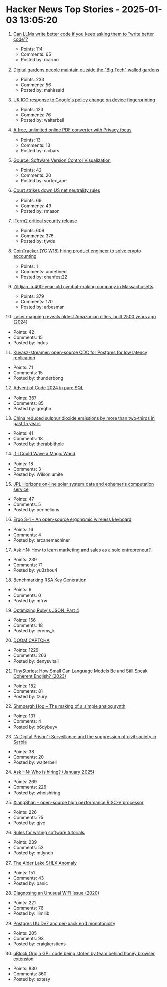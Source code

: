 # Hacker News Top Stories - 2025-01-03 13:05:20

1. [Can LLMs write better code if you keep asking them to "write better code"?](https://minimaxir.com/2025/01/write-better-code/)
   - Points: 114
   - Comments: 65
   - Posted by: rcarmo

2. [Digital gardens people maintain outside the "Big Tech" walled gardens](https://blogscroll.com/)
   - Points: 233
   - Comments: 56
   - Posted by: mahirsaid

3. [UK ICO response to Google's policy change on device fingerprinting](https://ico.org.uk/about-the-ico/media-centre/news-and-blogs/2024/12/our-response-to-google-s-policy-change-on-fingerprinting/)
   - Points: 123
   - Comments: 76
   - Posted by: walterbell

4. [A free, unlimited online PDF converter with Privacy focus](https://quicklypdf.com)
   - Points: 13
   - Comments: 13
   - Posted by: nicbars

5. [Gource: Software Version Control Visualization](https://github.com/acaudwell/Gource)
   - Points: 42
   - Comments: 20
   - Posted by: vortex_ape

6. [Court strikes down US net neutrality rules](https://www.bbc.com/news/articles/c4gl417l757o)
   - Points: 69
   - Comments: 49
   - Posted by: rmason

7. [iTerm2 critical security release](https://iterm2.com/downloads/stable/iTerm2-3_5_11.changelog)
   - Points: 609
   - Comments: 376
   - Posted by: tjwds

8. [CoinTracker (YC W18) hiring product engineer to solve crypto accounting](https://jobs.ashbyhq.com/cointracker/c039fbb9-2ed7-4a68-bc7a-c6f929d5d5e5)
   - Points: 1
   - Comments: undefined
   - Posted by: chanfest22

9. [Zildjian, a 400-year-old cymbal-making company in Massachusetts](https://www.wbur.org/news/2024/12/16/400-years-zildjian-cymbals-massachusetts)
   - Points: 379
   - Comments: 170
   - Posted by: arbesman

10. [Laser mapping reveals oldest Amazonian cities, built 2500 years ago (2024)](https://www.science.org/content/article/laser-mapping-reveals-oldest-amazonian-cities-built-2500-years-ago)
   - Points: 42
   - Comments: 15
   - Posted by: indus

11. [Kuvasz-streamer: open-source CDC for Postgres for low latency replication](https://streamer.kuvasz.io/)
   - Points: 71
   - Comments: 15
   - Posted by: thunderbong

12. [Advent of Code 2024 in pure SQL](http://databasearchitects.blogspot.com/2024/12/advent-of-code-2024-in-pure-sql.html)
   - Points: 367
   - Comments: 85
   - Posted by: greghn

13. [China reduced sulphur dioxide emissions by more than two-thirds in past 15 years](https://ourworldindata.org/data-insights/china-has-reduced-sulphur-dioxide-emissions-by-more-than-two-thirds-in-the-last-15-years)
   - Points: 41
   - Comments: 18
   - Posted by: therabbithole

14. [If I Could Wave a Magic Wand](https://wilsoniumite.com/2024/12/30/if-i-could-wave-a-magic-wand/)
   - Points: 18
   - Comments: 3
   - Posted by: Wilsoniumite

15. [JPL Horizons on-line solar system data and ephemeris computation service](https://ssd.jpl.nasa.gov/horizons/)
   - Points: 47
   - Comments: 5
   - Posted by: perihelions

16. [Ergo S-1 – An open-source ergonomic wireless keyboard](https://github.com/wizarddata/Ergo-S-1)
   - Points: 16
   - Comments: 4
   - Posted by: arcanemachiner

17. [Ask HN: How to learn marketing and sales as a solo entrepreneur?](undefined)
   - Points: 239
   - Comments: 71
   - Posted by: yu3zhou4

18. [Benchmarking RSA Key Generation](https://words.filippo.io/dispatches/rsa-keygen-bench/)
   - Points: 6
   - Comments: 0
   - Posted by: mfrw

19. [Optimizing Ruby's JSON, Part 4](https://byroot.github.io/ruby/json/2024/12/29/optimizing-ruby-json-part-4.html)
   - Points: 156
   - Comments: 18
   - Posted by: jeremy_k

20. [DOOM CAPTCHA](https://doom-captcha.vercel.app/)
   - Points: 1229
   - Comments: 263
   - Posted by: denysvitali

21. [TinyStories: How Small Can Language Models Be and Still Speak Coherent English? (2023)](https://arxiv.org/abs/2305.07759)
   - Points: 182
   - Comments: 81
   - Posted by: tzury

22. [Shmøergh Hog – The making of a simple analog synth](https://www.peterzimon.com/hog/)
   - Points: 131
   - Comments: 4
   - Posted by: b6dybuyv

23. ["A Digital Prison": Surveillance and the suppression of civil society in Serbia](https://www.amnesty.org/en/documents/eur70/8813/2024/en/)
   - Points: 38
   - Comments: 20
   - Posted by: walterbell

24. [Ask HN: Who is hiring? (January 2025)](undefined)
   - Points: 269
   - Comments: 226
   - Posted by: whoishiring

25. [XiangShan – open-source high performance RISC-V processor](https://github.com/OpenXiangShan/XiangShan)
   - Points: 226
   - Comments: 75
   - Posted by: gjvc

26. [Rules for writing software tutorials](https://refactoringenglish.com/chapters/rules-for-software-tutorials/)
   - Points: 239
   - Comments: 52
   - Posted by: mtlynch

27. [The Alder Lake SHLX Anomaly](https://tavianator.com/2025/shlx.html)
   - Points: 151
   - Comments: 43
   - Posted by: panic

28. [Diagnosing an Unusual WiFi Issue (2020)](https://ryuuta.net/blog/diagnosing-an-unsual-wifi-issue/)
   - Points: 221
   - Comments: 76
   - Posted by: llimllib

29. [Postgres UUIDv7 and per-back end monotonicity](https://brandur.org/fragments/uuid-v7-monotonicity)
   - Points: 205
   - Comments: 93
   - Posted by: craigkerstiens

30. [uBlock Origin GPL code being stolen by team behind honey browser extension](https://old.reddit.com/r/uBlockOrigin/comments/1hr6xjc/ubo_quick_filters_list_being_stolen_by_team/)
   - Points: 830
   - Comments: 360
   - Posted by: extesy

